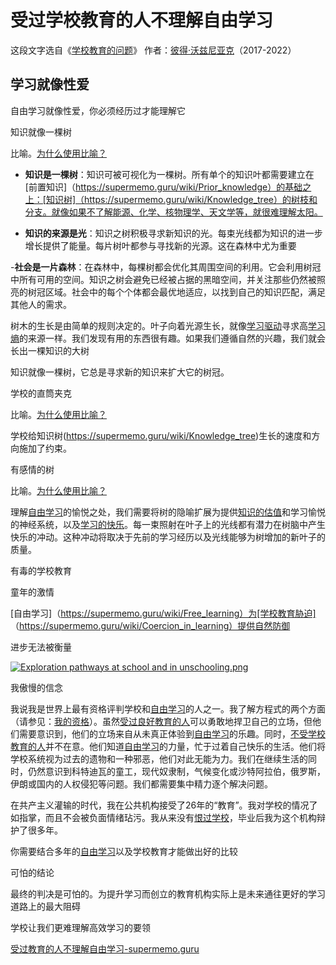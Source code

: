# 受过学校教育的人不理解自由学习

这段文字选自《[学校教育的问题](https://supermemo.guru/wiki/Problem_of_Schooling)》 作者：[彼得·沃兹尼亚克](https://supermemo.guru/wiki/Piotr_Wozniak)（2017-2022）

## 学习就像性爱

自由学习就像性爱，你必须经历过才能理解它

知识就像一棵树

比喻。[为什么使用比喻？](https://supermemo.guru/wiki/Why_use_metaphors%3F)

- **知识是一棵树**：知识可被可视化为一棵树。所有单个的知识叶都需要建立在[前置知识]（https://supermemo.guru/wiki/Prior_knowledge）的基础之上：[知识树]（https://supermemo.guru/wiki/Knowledge_tree）的树枝和分支。就像如果不了解能源、化学、核物理学、天文学等，就很难理解太阳。

- **知识的来源是光**：知识之树积极寻求新知识的光。每束光线都为知识的进一步增长提供了能量。每片树叶都参与寻找新的光源。这在森林中尤为重要

-**社会是一片森林**：在森林中，每棵树都会优化其周围空间的利用。它会利用树冠中所有可用的空间。知识之树会避免已经被占据的黑暗空间，并关注那些仍然被照亮的树冠区域。社会中的每个个体都会最优地适应，以找到自己的知识匹配，满足其他人的需求。

树木的生长是由简单的规则决定的。叶子向着光源生长，就像[学习驱动](https://supermemo.guru/wiki/Learn_drive)寻求高[学习熵](https://supermemo.guru/wiki/Learntropy)的来源一样。我们发现有用的东西很有趣。如果我们遵循自然的兴趣，我们就会长出一棵知识的大树

知识就像一棵树，它总是寻求新的知识来扩大它的树冠。

学校的直筒夹克

比喻。[为什么使用比喻？](https://supermemo.guru/wiki/Why_use_metaphors%3F)

学校给知识树(https://supermemo.guru/wiki/Knowledge_tree)生长的速度和方向施加了约束。

有感情的树

比喻。[为什么使用比喻？](https://supermemo.guru/wiki/Why_use_metaphors%3F)

理解[自由学习](https://supermemo.guru/wiki/Free_learning)的愉悦之处，我们需要将树的隐喻扩展为提供[知识的估值](https://supermemo.guru/wiki/Knowledge_valuation)和学习愉悦的神经系统，以及[学习的快乐](https://supermemo.guru/wiki/Pleasure_of_learning)。每一束照射在叶子上的光线都有潜力在树脑中产生快乐的冲动。这种冲动将取决于先前的学习经历以及光线能够为树增加的新叶子的质量。

有毒的学校教育

童年的激情

[自由学习]（https://supermemo.guru/wiki/Free_learning）为[学校教育胁迫] （https://supermemo.guru/wiki/Coercion_in_learning）提供自然防御

进步无法被衡量

[![Exploration pathways at school and in unschooling.png](https://supermemo.guru/images/thumb/8/87/Exploration_pathways_at_school_and_in_unschooling.png/500px-Exploration_pathways_at_school_and_in_unschooling.png)](https://supermemo.guru/wiki/File:Exploration_pathways_at_school_and_in_unschooling.png)

我傲慢的信念

我说我是世界上最有资格评判学校和[自由学习](https://supermemo.guru/wiki/Free_learning)的人之一。我了解方程式的两个方面（请参见：[我的资格](https://supermemo.guru/wiki/Problem_of_schooling:_My_qualifications)）。虽然[受过良好教育的人](https://supermemo.guru/wiki/Well-schooled)可以勇敢地捍卫自己的立场，但他们需要意识到，他们的立场来自从未真正体验到[自由学习](https://supermemo.guru/wiki/Free_learning)的乐趣。同时，[不受学校教育的人](https://supermemo.guru/wiki/Unschooling)并不在意。他们知道[自由学习](https://supermemo.guru/wiki/Free_learning)的力量，忙于过着自己快乐的生活。他们将学校系统视为过去的遗物和一种邪恶，他们对此无能为力。我们在继续生活的同时，仍然意识到科特迪瓦的童工，现代奴隶制，气候变化或沙特阿拉伯，俄罗斯，伊朗或国内的人权侵犯等问题。我们都需要集中精力逐个解决问题。

在共产主义灌输的时代，我在公共机构接受了26年的“教育”。我对学校的情况了如指掌，而且不会被负面情绪玷污。我从来没有[恨过学校](https://supermemo.guru/wiki/Why_kids_hate_school)，毕业后我为这个机构辩护了很多年。

你需要结合多年的[自由学习](https://supermemo.guru/wiki/Free_learning)以及学校教育才能做出好的比较

可怕的结论

最终的判决是可怕的。为提升学习而创立的教育机构实际上是未来通往更好的学习道路上的最大阻碍

学校让我们更难理解高效学习的要领

[受过教育的人不理解自由学习-supermemo.guru](https://supermemo.guru/wiki/Schooled_people_do_not_understand_free_learning)